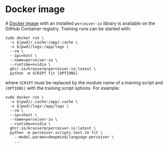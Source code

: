 # Docker image

A [Docker image](https://github.com/krasserm/perceiver-io/pkgs/container/perceiver-io) with an installed `perceiver-io`
library is available on the GitHub Container registry. Training runs can be started with:

```shell
sudo docker run \
  -v $(pwd)/.cache:/app/.cache \
  -v $(pwd)/logs:/app/logs \
  --rm \
  --ipc=host \
  --name=perceiver-io \
  --runtime=nvidia \
  ghcr.io/krasserm/perceiver-io:latest \
  python -m SCRIPT fit [OPTIONS]
```

where `SCRIPT` must be replaced by the module name of a training script and `[OPTIONS]` with the training script
options. For example:

```shell
sudo docker run \
  -v $(pwd)/.cache:/app/.cache \
  -v $(pwd)/logs:/app/logs \
  --rm \
  --ipc=host \
  --name=perceiver-io \
  --runtime=nvidia \
  ghcr.io/krasserm/perceiver-io:latest \
  python -m perceiver.scripts.text.lm fit \
    --model.params=deepmind/language-perceiver \
    ...
```
